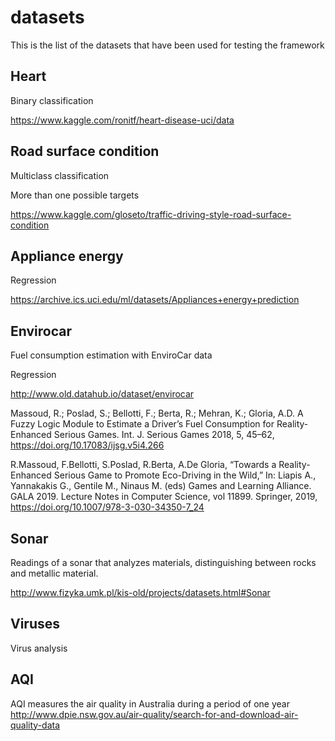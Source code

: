 # datasets
This is the list of the datasets that have been used for testing the framework

## Heart 

Binary classification

https://www.kaggle.com/ronitf/heart-disease-uci/data

## Road surface condition

Multiclass classification 

More than one possible targets

https://www.kaggle.com/gloseto/traffic-driving-style-road-surface-condition

## Appliance energy

Regression

https://archive.ics.uci.edu/ml/datasets/Appliances+energy+prediction


## Envirocar

Fuel consumption estimation with EnviroCar data

Regression

http://www.old.datahub.io/dataset/envirocar 

Massoud, R.; Poslad, S.; Bellotti, F.; Berta, R.; Mehran, K.; Gloria, A.D. A Fuzzy Logic Module to Estimate a Driver’s Fuel Consumption for Reality-Enhanced Serious Games. Int. J. Serious Games 2018, 5, 45–62, https://doi.org/10.17083/ijsg.v5i4.266 

R.Massoud, F.Bellotti, S.Poslad, R.Berta, A.De Gloria, “Towards a Reality-Enhanced Serious Game to Promote Eco-Driving in the Wild,” In: Liapis A., Yannakakis G., Gentile M., Ninaus M. (eds) Games and Learning Alliance. GALA 2019. Lecture Notes in Computer Science, vol 11899. Springer, 2019, https://doi.org/10.1007/978-3-030-34350-7_24


## Sonar

Readings of a sonar that analyzes materials, distinguishing between rocks and metallic material.

http://www.fizyka.umk.pl/kis-old/projects/datasets.html#Sonar


## Viruses
Virus analysis


## AQI 
AQI measures the air quality in Australia during a period of one year
http://www.dpie.nsw.gov.au/air-quality/search-for-and-download-air-quality-data
